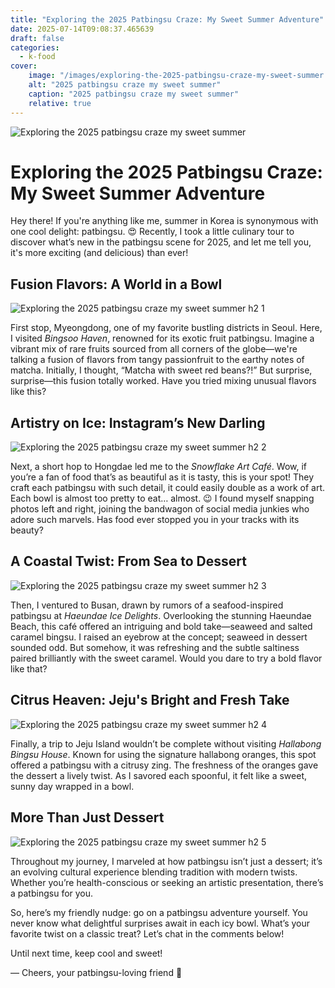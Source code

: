 ```yaml
---
title: "Exploring the 2025 Patbingsu Craze: My Sweet Summer Adventure"
date: 2025-07-14T09:08:37.465639
draft: false
categories:
  - k-food
cover:
    image: "/images/exploring-the-2025-patbingsu-craze-my-sweet-summer.webp"
    alt: "2025 patbingsu craze my sweet summer"
    caption: "2025 patbingsu craze my sweet summer"
    relative: true
---
```

![Exploring the 2025 patbingsu craze my sweet summer](/images/exploring-the-2025-patbingsu-craze-my-sweet-summer.webp)

# Exploring the 2025 Patbingsu Craze: My Sweet Summer Adventure

Hey there! If you're anything like me, summer in Korea is synonymous with one cool delight: patbingsu. 😍 Recently, I took a little culinary tour to discover what’s new in the patbingsu scene for 2025, and let me tell you, it's more exciting (and delicious) than ever!

## Fusion Flavors: A World in a Bowl

![Exploring the 2025 patbingsu craze my sweet summer h2 1](/images/exploring-the-2025-patbingsu-craze-my-sweet-summer-h2-1.webp)


First stop, Myeongdong, one of my favorite bustling districts in Seoul. Here, I visited *Bingsoo Haven*, renowned for its exotic fruit patbingsu. Imagine a vibrant mix of rare fruits sourced from all corners of the globe—we're talking a fusion of flavors from tangy passionfruit to the earthy notes of matcha. Initially, I thought, “Matcha with sweet red beans?!” But surprise, surprise—this fusion totally worked. Have you tried mixing unusual flavors like this?

## Artistry on Ice: Instagram’s New Darling

![Exploring the 2025 patbingsu craze my sweet summer h2 2](/images/exploring-the-2025-patbingsu-craze-my-sweet-summer-h2-2.webp)


Next, a short hop to Hongdae led me to the *Snowflake Art Café*. Wow, if you’re a fan of food that’s as beautiful as it is tasty, this is your spot! They craft each patbingsu with such detail, it could easily double as a work of art. Each bowl is almost too pretty to eat… almost. 😉 I found myself snapping photos left and right, joining the bandwagon of social media junkies who adore such marvels. Has food ever stopped you in your tracks with its beauty?

## A Coastal Twist: From Sea to Dessert

![Exploring the 2025 patbingsu craze my sweet summer h2 3](/images/exploring-the-2025-patbingsu-craze-my-sweet-summer-h2-3.webp)


Then, I ventured to Busan, drawn by rumors of a seafood-inspired patbingsu at *Haeundae Ice Delights*. Overlooking the stunning Haeundae Beach, this café offered an intriguing and bold take—seaweed and salted caramel bingsu. I raised an eyebrow at the concept; seaweed in dessert sounded odd. But somehow, it was refreshing and the subtle saltiness paired brilliantly with the sweet caramel. Would you dare to try a bold flavor like that?

## Citrus Heaven: Jeju's Bright and Fresh Take

![Exploring the 2025 patbingsu craze my sweet summer h2 4](/images/exploring-the-2025-patbingsu-craze-my-sweet-summer-h2-4.webp)


Finally, a trip to Jeju Island wouldn’t be complete without visiting *Hallabong Bingsu House*. Known for using the signature hallabong oranges, this spot offered a patbingsu with a citrusy zing. The freshness of the oranges gave the dessert a lively twist. As I savored each spoonful, it felt like a sweet, sunny day wrapped in a bowl.

## More Than Just Dessert

![Exploring the 2025 patbingsu craze my sweet summer h2 5](/images/exploring-the-2025-patbingsu-craze-my-sweet-summer-h2-5.webp)


Throughout my journey, I marveled at how patbingsu isn’t just a dessert; it’s an evolving cultural experience blending tradition with modern twists. Whether you’re health-conscious or seeking an artistic presentation, there’s a patbingsu for you.

So, here’s my friendly nudge: go on a patbingsu adventure yourself. You never know what delightful surprises await in each icy bowl. What’s your favorite twist on a classic treat? Let’s chat in the comments below!

Until next time, keep cool and sweet!

— Cheers, your patbingsu-loving friend 🌟

